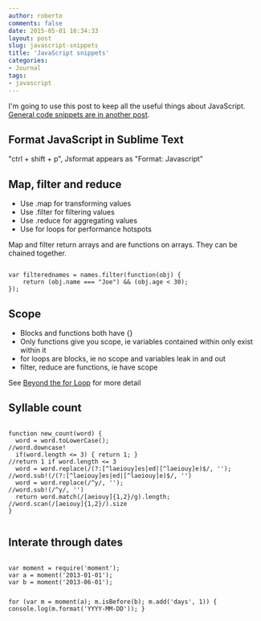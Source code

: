 ```yaml
---
author: roberto
comments: false
date: 2015-05-01 16:34:33
layout: post
slug: javascript-snippets
title: 'JavaScript snippets'
categories:
- Journal
tags:
- javascript
---
```


I'm going to use this post to keep all the useful things about JavaScript. [General code snippets are in another post](/journal/useful-code-snippets).

## Format JavaScript in Sublime Text
"ctrl + shift + p", Jsformat appears as "Format: Javascript"

## Map, filter and reduce

- Use .map for transforming values
- Use .filter for filtering values
- Use .reduce for aggregating values
- Use for loops for performance hotspots

Map and filter return arrays and are functions on arrays. They can be chained together.

<code>
var filterednames = names.filter(function(obj) {
    return (obj.name === "Joe") && (obj.age < 30);
});
</code>

## Scope

- Blocks and functions both have {}
- Only functions give you scope, ie variables contained within only exist within it
- for loops are blocks, ie no scope and variables leak in and out
- filter, reduce are functions, ie have scope

See [Beyond the for Loop](http://www.macwright.org/presentations/beyondfor) for more detail

## Syllable count
<code>
function new_count(word) {
  word = word.toLowerCase();                                     //word.downcase!
  if(word.length <= 3) { return 1; }                             //return 1 if word.length <= 3
  word = word.replace(/(?:[^laeiouy]es|ed|[^laeiouy]e)$/, '');   //word.sub!(/(?:[^laeiouy]es|ed|[^laeiouy]e)$/, '')
  word = word.replace(/^y/, '');                                 //word.sub!(/^y/, '')
  return word.match(/[aeiouy]{1,2}/g).length;                    //word.scan(/[aeiouy]{1,2}/).size
}

</code>

## Interate through dates
<code>
var moment = require('moment');
var a = moment('2013-01-01');
var b = moment('2013-06-01');

for (var m = moment(a); m.isBefore(b); m.add('days', 1)) {
    console.log(m.format('YYYY-MM-DD'));
}

</code>
